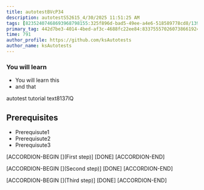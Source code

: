 ```yaml
---
title: autotestBVcP34
description: autotestS52615_4/30/2025 11:51:25 AM
tags: [82352407468693968798155:325f896d-bad5-49ee-a4e6-518589778cd8/139269250608756787992873,197f4ec4-6c14-5b5e-9fb3-058e21403d41:tech/73554900100700000996,c1a376dd-ebd0-4787-804e-a23fef23ba06:4625ac99-30b5-4df6-a6c5-f840dd406e80/1bf8f1d5-d54a-41e0-b203-d94deae18a3c]
primary_tag: 442d7be3-4014-4bed-af3c-4688fc22ee84:833755570260738661924709785639136
time: 791
author_profile: https://github.com/ksAutotests
author_name: ksAutotests
---
```

### You will learn
- You will learn this
- and that

autotest tutorial text8137lQ

## Prerequisites
- Prerequisute1
- Prerequisute2
- Prerequisute3

[ACCORDION-BEGIN [](First step)]
[DONE]
[ACCORDION-END]

[ACCORDION-BEGIN [](Second step)]
[DONE]
[ACCORDION-END]

[ACCORDION-BEGIN [](Third step)]
[DONE]
[ACCORDION-END]

